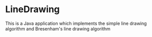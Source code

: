 # LineDrawing
This is a Java application which implements the simple line drawing algorithm and Bresenham's line drawing algorithm
